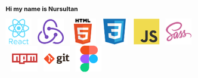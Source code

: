 ### Hi my name is Nursultan

 <p>
 <img src="https://github.com/devicons/devicon/blob/master/icons/react/react-original-wordmark.svg" title="React"  alt="React" width="70" height="70"/>&nbsp;&nbsp;&nbsp;
    <img src="https://github.com/devicons/devicon/blob/master/icons/redux/redux-original.svg" title="Redux"  alt="Redux" width="70" height="70"/>&nbsp;&nbsp;&nbsp;
    <img src="https://github.com/devicons/devicon/blob/master/icons/html5/html5-original-wordmark.svg" title="HTML" alt="HTML" width="70" height="70"/>&nbsp;&nbsp;&nbsp; 
  <img src="https://github.com/devicons/devicon/blob/master/icons/css3/css3-original.svg" title="CSS"  alt="CSS" width="70" height="70"/>&nbsp;&nbsp;&nbsp;
    <img src="https://github.com/devicons/devicon/blob/master/icons/javascript/javascript-original.svg" title="Javascript" alt="Javascript" width="70" height="70"/>&nbsp;&nbsp;&nbsp;
    <img src="https://github.com/devicons/devicon/blob/master/icons/sass/sass-original.svg" title="Sass"  alt="Sass" width="70" height="70"/>&nbsp;&nbsp;&nbsp;
    <img src="https://github.com/devicons/devicon/blob/master/icons/npm/npm-original-wordmark.svg" title="npm"  alt="npm" width="70" height="70"/>&nbsp;&nbsp;&nbsp;
    <img src="https://github.com/devicons/devicon/blob/master/icons/git/git-original-wordmark.svg" title="GIT"  alt="GIT" width="70" height="70"/>&nbsp;&nbsp;&nbsp;
    <img src="https://github.com/devicons/devicon/blob/master/icons/figma/figma-original.svg" title="Figma"  alt="Figma" width="70" height="70"/>&nbsp;&nbsp;&nbsp;
  </p>

<!--
**NURSULTANCODER/NURSULTANCODER** is a ✨ _special_ ✨ repository because its `README.md` (this file) appears on your GitHub profile.


Here are some ideas to get you started:

- 🔭 I’m currently working on ...
- 🌱 I’m currently learning ...
- 👯 I’m looking to collaborate on ...
- 🤔 I’m looking for help with ...
- 💬 Ask me about ...
- 📫 How to reach me: ...
- 😄 Pronouns: ...
- ⚡ Fun fact: ...
-->
